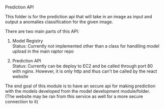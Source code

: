 Prediction API

This folder is for the prediction api that will take in an image 
as input and output a anomalies classification for the given image.

There are two main parts of this API:

1. Model Registry  
    Status:
    Currently not implemented other than a class for handiling model upload in the main raptor repo
    
2. Prediction API  
    Status:
    Currently can be deploy to EC2 and be called through port 80 with nginx. However, it is only http and thus can't be called by the react website

The end goal of this module is to have an secure api for making prediction with the models developed from the model development module/folder. (The website may be ran from this service as well for a more secure connection to it)

